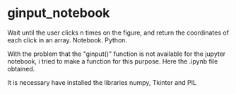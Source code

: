 # ginput_notebook
Wait until the user clicks n times on the figure, and return the coordinates of each click in an array. Notebook. Python.

With the problem that the "ginput()" function is not available for the jupyter notebook, i tried to make a function for this purpose.
Here the .ipynb file obtained.

It is necessary have installed the libraries numpy, Tkinter and PIL
